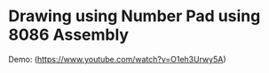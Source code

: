 # Drawing using Number Pad using 8086 Assembly

Demo: (https://www.youtube.com/watch?v=O1eh3Urwy5A)
